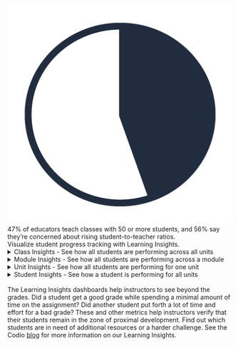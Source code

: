 <div class="title-area">
  <img class="pie-chart" src=".guides/img/insights-chart.png" />
  <div class="main-title">
    47% of educators teach classes with 50 or more students, and 56% say they’re concerned about rising student-to-teacher ratios.
  </div>
</div>

<div class="marketing">
  Visualize student progress tracking with Learning Insights.
</div>

<div class="insights">
  <details><summary>Class Insights - See how all students are performing across all units</summary><iframe scrolling="auto" src="https://codio.com/home/teacher/56cad0f13094f9fd2f0b5a14?tab=insights"></iframe></details>
  <details><summary>Module Insights - See how all students are performing across a module</summary><iframe scrolling="auto" src="https://codio.com/home/teacher/56cad0f13094f9fd2f0b5a14?tab=units"></iframe></details>
  <details><summary>Unit Insights - See how all students are performing for one unit</summary><iframe scrolling="auto" src="https://codio.com/home/teacher/56cad0f13094f9fd2f0b5a14?tab=units&unitId=5714e0e0111e27cf36c55d37&unitTab=insights"></iframe></details>
  <details><summary>Student Insights - See how a student is performing for all units</summary><iframe scrolling="auto" src="https://codio.com/home/teacher/56cad0f13094f9fd2f0b5a14?tab=students"></iframe></details>
  <br>
  The Learning Insights dashboards help instructors to see beyond the grades. Did a student get a good grade while spending a minimal amount of time on the assignment? Did another student put forth a lot of time and effort for a bad grade? These and other metrics help instructors verify that their students remain in the zone of proximal development. Find out which students are in need of additional resources or a harder challenge. See the Codio <a href="https://www.codio.com/blog/codio-advanced-student-learning-insights">blog</a> for more information on our Learning Insights.
</div>